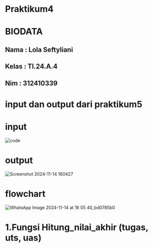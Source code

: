 # Praktikum4

# BIODATA
## Nama  : Lola Seftyliani
## Kelas : TI.24.A.4
## Nim   : 312410339

# input dan output dari praktikum5

# input 

![code](https://github.com/user-attachments/assets/5a2c2a26-4369-41e1-9fb5-b27855d94f24)

# output

![Screenshot 2024-11-14 160427](https://github.com/user-attachments/assets/911fd121-1920-44d3-b805-dbd5c6269046)

# flowchart

![WhatsApp Image 2024-11-14 at 16 05 40_bd0785b0](https://github.com/user-attachments/assets/ce45982a-3c11-4158-8399-6c8f62c33ea9)

# 1.Fungsi Hitung_nilai_akhir (tugas, uts, uas)


